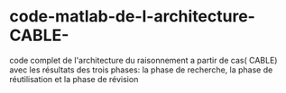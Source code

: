 # code-matlab-de-l-architecture-CABLE-
code complet de l'architecture du raisonnement a partir de cas( CABLE) avec les résultats des trois phases: la phase de recherche, la phase de réutilisation et la phase de révision
